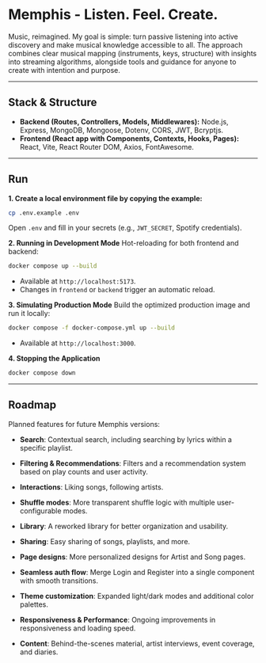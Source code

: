 # Memphis - Listen. Feel. Create.

Music, reimagined. My goal is simple: turn passive listening into active discovery and make musical knowledge accessible to all. The approach combines clear musical mapping (instruments, keys, structure) with insights into streaming algorithms, alongside tools and guidance for anyone to create with intention and purpose.

---

## Stack & Structure

* **Backend (Routes, Controllers, Models, Middlewares):** Node.js, Express, MongoDB, Mongoose, Dotenv, CORS, JWT, Bcryptjs.
* **Frontend (React app with Components, Contexts, Hooks, Pages):** React, Vite, React Router DOM, Axios, FontAwesome.

---

## Run

**1. Create a local environment file by copying the example:**

```bash
cp .env.example .env
```

Open `.env` and fill in your secrets (e.g., `JWT_SECRET`, Spotify credentials).

**2. Running in Development Mode**
Hot-reloading for both frontend and backend:

```bash
docker compose up --build
```

* Available at `http://localhost:5173`.
* Changes in `frontend` or `backend` trigger an automatic reload.

**3. Simulating Production Mode**
Build the optimized production image and run it locally:

```bash
docker compose -f docker-compose.yml up --build
```

* Available at `http://localhost:3000`.

**4. Stopping the Application**

```bash
docker compose down
```

---

## Roadmap

Planned features for future Memphis versions:

* **Search**: Contextual search, including searching by lyrics within a specific playlist.
* **Filtering & Recommendations**: Filters and a recommendation system based on play counts and user activity.
* **Interactions**: Liking songs, following artists.
* **Shuffle modes**: More transparent shuffle logic with multiple user-configurable modes.
* **Library**: A reworked library for better organization and usability.
* **Sharing**: Easy sharing of songs, playlists, and more.
* **Page designs**: More personalized designs for Artist and Song pages.
* **Seamless auth flow**: Merge Login and Register into a single component with smooth transitions.
* **Theme customization**: Expanded light/dark modes and additional color palettes.
* **Responsiveness & Performance**: Ongoing improvements in responsiveness and loading speed.

* **Content**: Behind-the-scenes material, artist interviews, event coverage, and diaries.





